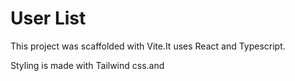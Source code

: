 # User List

This project was scaffolded with Vite.It uses React and Typescript. 

Styling is made with Tailwind css.and
